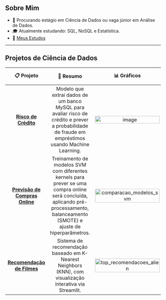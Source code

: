 ## Sobre Mim

- 👔 Procurando estágio em Ciência de Dados ou vaga júnior em Análise de Dados.  
- 🎓 Atualmente estudando: SQL, NoSQL e Estatística.  
- 📖 [Meus Estudos](https://github.com/GuilhermeSecco/Estudos)  

---

## Projetos de Ciência de Dados

| 📋 Projeto | 📃 Resumo | 📊 Gráficos | 💡 Insight | 📐 Métricas | ⚡ Tecnologias |
|:----------:|:----------:|:------------:|:-----------:|:------------:|:--------------:|
| [**Risco de Crédito**](https://github.com/GuilhermeSecco/Risco-de-Credito) | Modelo que extrai dados de um banco MySQL para avaliar risco de crédito e prever a probabilidade de fraude em empréstimos usando Machine Learning. | <img width="100%" alt="image" src="https://github.com/user-attachments/assets/44dfaa94-6cc2-463a-bf3d-a811450cf10f" /> | A probabilidade de fraude aumenta conforme o saldo devedor cresce e o total pago diminui. | Random Forest obteve **AUC = 0.87** em validação cruzada. | Excel<br>MySQL<br>Power BI<br>Pandas<br>NumPy<br>Scikit-Learn|
| [**Previsão de Compras Online**](https://github.com/GuilhermeSecco/Previsao-de-vendas) | Treinamento de modelos SVM com diferentes kernels para prever se uma compra online será concluída, aplicando pré-processamento, balanceamento (SMOTE) e ajuste de hiperparâmetros. | <img width="100%" alt="comparacao_modelos_svm" src="https://github.com/user-attachments/assets/c41de12f-2fde-44bd-8f4d-c92ef6b1d4f1" /> | O kernel RBF apresentou o melhor desempenho, enquanto o kernel linear padronizado foi mais leve computacionalmente. | Melhor modelo (RBF): **Acurácia = 94.9%**, **AUC = 95.1%**. | Pandas<br>NumPy<br>Matplotlib<br>Seaborn<br>Scikit-Learn<br>Imbalanced-Learn|
| [**Recomendação de Filmes**](https://github.com/GuilhermeSecco/Sistema-Recomendacao-Filmes) | Sistema de recomendação baseado em K-Nearest Neighbors (KNN), com visualização interativa via Streamlit. | <img width="100%" alt="top_recomendacoes_alien" src="https://github.com/user-attachments/assets/cea5a822-ab9a-45b0-9c81-34fe90cfd939" /> | O KNN se mostrou eficaz para recomendações, pois considera a similaridade entre filmes próximos. | Aplicação disponível em **[Streamlit](https://recomendacao-filmes.streamlit.app/)**. | Git<br>NumPy<br>Pandas<br>SciPy<br>Scikit-Learn<br>Streamlit|
